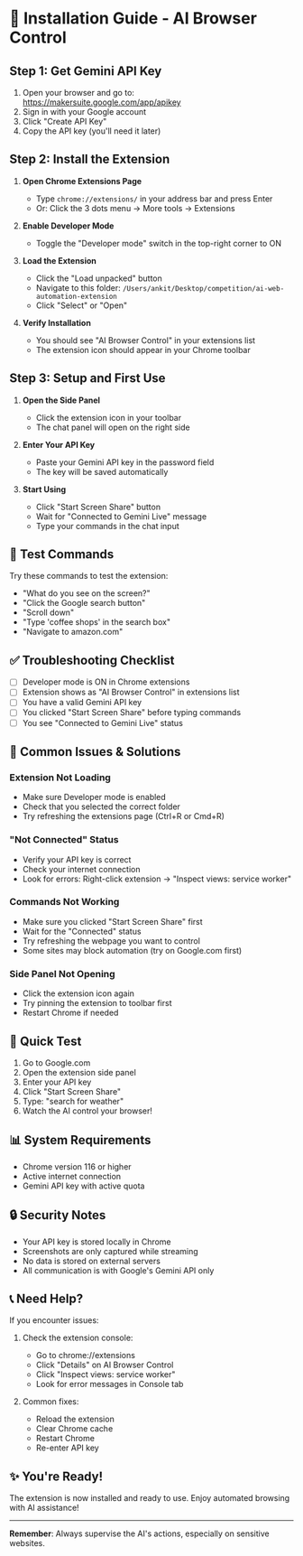 # 🚀 Installation Guide - AI Browser Control

## Step 1: Get Gemini API Key

1. Open your browser and go to: https://makersuite.google.com/app/apikey
2. Sign in with your Google account
3. Click "Create API Key"
4. Copy the API key (you'll need it later)

## Step 2: Install the Extension

1. **Open Chrome Extensions Page**
   - Type `chrome://extensions/` in your address bar and press Enter
   - Or: Click the 3 dots menu → More tools → Extensions

2. **Enable Developer Mode**
   - Toggle the "Developer mode" switch in the top-right corner to ON

3. **Load the Extension**
   - Click the "Load unpacked" button
   - Navigate to this folder: `/Users/ankit/Desktop/competition/ai-web-automation-extension`
   - Click "Select" or "Open"

4. **Verify Installation**
   - You should see "AI Browser Control" in your extensions list
   - The extension icon should appear in your Chrome toolbar

## Step 3: Setup and First Use

1. **Open the Side Panel**
   - Click the extension icon in your toolbar
   - The chat panel will open on the right side

2. **Enter Your API Key**
   - Paste your Gemini API key in the password field
   - The key will be saved automatically

3. **Start Using**
   - Click "Start Screen Share" button
   - Wait for "Connected to Gemini Live" message
   - Type your commands in the chat input

## 📝 Test Commands

Try these commands to test the extension:

- "What do you see on the screen?"
- "Click the Google search button"
- "Scroll down"
- "Type 'coffee shops' in the search box"
- "Navigate to amazon.com"

## ✅ Troubleshooting Checklist

- [ ] Developer mode is ON in Chrome extensions
- [ ] Extension shows as "AI Browser Control" in extensions list
- [ ] You have a valid Gemini API key
- [ ] You clicked "Start Screen Share" before typing commands
- [ ] You see "Connected to Gemini Live" status

## 🔧 Common Issues & Solutions

### Extension Not Loading
- Make sure Developer mode is enabled
- Check that you selected the correct folder
- Try refreshing the extensions page (Ctrl+R or Cmd+R)

### "Not Connected" Status
- Verify your API key is correct
- Check your internet connection
- Look for errors: Right-click extension → "Inspect views: service worker"

### Commands Not Working
- Make sure you clicked "Start Screen Share" first
- Wait for the "Connected" status
- Try refreshing the webpage you want to control
- Some sites may block automation (try on Google.com first)

### Side Panel Not Opening
- Click the extension icon again
- Try pinning the extension to toolbar first
- Restart Chrome if needed

## 🎯 Quick Test

1. Go to Google.com
2. Open the extension side panel
3. Enter your API key
4. Click "Start Screen Share"
5. Type: "search for weather"
6. Watch the AI control your browser!

## 📊 System Requirements

- Chrome version 116 or higher
- Active internet connection
- Gemini API key with active quota

## 🔒 Security Notes

- Your API key is stored locally in Chrome
- Screenshots are only captured while streaming
- No data is stored on external servers
- All communication is with Google's Gemini API only

## 📞 Need Help?

If you encounter issues:

1. Check the extension console:
   - Go to chrome://extensions
   - Click "Details" on AI Browser Control
   - Click "Inspect views: service worker"
   - Look for error messages in Console tab

2. Common fixes:
   - Reload the extension
   - Clear Chrome cache
   - Restart Chrome
   - Re-enter API key

## ✨ You're Ready!

The extension is now installed and ready to use. Enjoy automated browsing with AI assistance!

---

**Remember**: Always supervise the AI's actions, especially on sensitive websites.